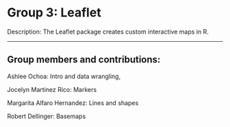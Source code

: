 # Group 3: Leaflet

Description: The Leaflet package creates custom interactive maps in R.

---

## Group members and contributions: 

Ashlee Ochoa: Intro and data wrangling, 

Jocelyn Martinez Rico: Markers

Margarita Alfaro Hernandez: Lines and shapes

Robert Dellinger: Basemaps
